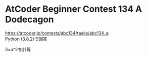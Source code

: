 # AtCoder Beginner Contest 134 A Dodecagon  
https://atcoder.jp/contests/abc134/tasks/abc134_a  
Python (3.8.2)で回答  

3×a^2を計算

